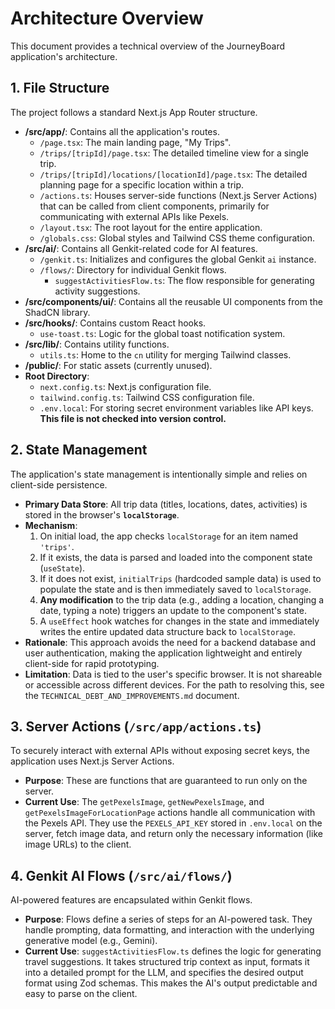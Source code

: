 
# Architecture Overview

This document provides a technical overview of the JourneyBoard application's architecture.

## 1. File Structure

The project follows a standard Next.js App Router structure.

-   **/src/app/**: Contains all the application's routes.
    -   `/page.tsx`: The main landing page, "My Trips".
    -   `/trips/[tripId]/page.tsx`: The detailed timeline view for a single trip.
    -   `/trips/[tripId]/locations/[locationId]/page.tsx`: The detailed planning page for a specific location within a trip.
    -   `/actions.ts`: Houses server-side functions (Next.js Server Actions) that can be called from client components, primarily for communicating with external APIs like Pexels.
    -   `/layout.tsx`: The root layout for the entire application.
    -   `/globals.css`: Global styles and Tailwind CSS theme configuration.
-   **/src/ai/**: Contains all Genkit-related code for AI features.
    -   `/genkit.ts`: Initializes and configures the global Genkit `ai` instance.
    -   `/flows/`: Directory for individual Genkit flows.
        -   `suggestActivitiesFlow.ts`: The flow responsible for generating activity suggestions.
-   **/src/components/ui/**: Contains all the reusable UI components from the ShadCN library.
-   **/src/hooks/**: Contains custom React hooks.
    -   `use-toast.ts`: Logic for the global toast notification system.
-   **/src/lib/**: Contains utility functions.
    -   `utils.ts`: Home to the `cn` utility for merging Tailwind classes.
-   **/public/**: For static assets (currently unused).
-   **Root Directory**:
    -   `next.config.ts`: Next.js configuration file.
    -   `tailwind.config.ts`: Tailwind CSS configuration file.
    -   `.env.local`: For storing secret environment variables like API keys. **This file is not checked into version control.**

## 2. State Management

The application's state management is intentionally simple and relies on client-side persistence.

-   **Primary Data Store**: All trip data (titles, locations, dates, activities) is stored in the browser's **`localStorage`**.
-   **Mechanism**:
    1.  On initial load, the app checks `localStorage` for an item named `'trips'`.
    2.  If it exists, the data is parsed and loaded into the component state (`useState`).
    3.  If it does not exist, `initialTrips` (hardcoded sample data) is used to populate the state and is then immediately saved to `localStorage`.
    4.  **Any modification** to the trip data (e.g., adding a location, changing a date, typing a note) triggers an update to the component's state.
    5.  A `useEffect` hook watches for changes in the state and immediately writes the entire updated data structure back to `localStorage`.
-   **Rationale**: This approach avoids the need for a backend database and user authentication, making the application lightweight and entirely client-side for rapid prototyping.
-   **Limitation**: Data is tied to the user's specific browser. It is not shareable or accessible across different devices. For the path to resolving this, see the `TECHNICAL_DEBT_AND_IMPROVEMENTS.md` document.

## 3. Server Actions (`/src/app/actions.ts`)

To securely interact with external APIs without exposing secret keys, the application uses Next.js Server Actions.

-   **Purpose**: These are functions that are guaranteed to run only on the server.
-   **Current Use**: The `getPexelsImage`, `getNewPexelsImage`, and `getPexelsImageForLocationPage` actions handle all communication with the Pexels API. They use the `PEXELS_API_KEY` stored in `.env.local` on the server, fetch image data, and return only the necessary information (like image URLs) to the client.

## 4. Genkit AI Flows (`/src/ai/flows/`)

AI-powered features are encapsulated within Genkit flows.

-   **Purpose**: Flows define a series of steps for an AI-powered task. They handle prompting, data formatting, and interaction with the underlying generative model (e.g., Gemini).
-   **Current Use**: `suggestActivitiesFlow.ts` defines the logic for generating travel suggestions. It takes structured trip context as input, formats it into a detailed prompt for the LLM, and specifies the desired output format using Zod schemas. This makes the AI's output predictable and easy to parse on the client.
